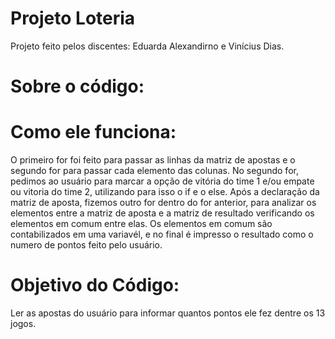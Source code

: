 # Projeto Loteria
Projeto feito pelos discentes: Eduarda Alexandirno e Vinícius Dias.

# Sobre o código: 
# Como ele funciona: 
O primeiro for foi feito para passar as linhas da matriz de apostas e o segundo for para passar cada elemento das colunas.
No segundo for, pedimos ao usuário para marcar a opção de vitória do time 1 e/ou empate ou vitoria do time 2, utilizando para isso o if e o else.
Após a declaração da matriz de aposta, fizemos outro for dentro do for anterior, para analizar os elementos entre a matriz de aposta e a matriz de resultado verificando os elementos em comum entre elas. 
Os elementos em comum são contabilizados em uma variavél, e no final é impresso o resultado como o numero de pontos feito pelo usuário. 

# Objetivo do Código:  
Ler as apostas do usuário para informar quantos pontos ele fez dentre os 13 jogos.
